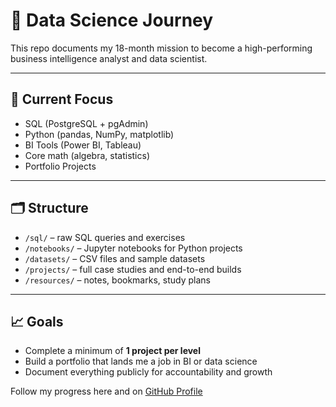 # 🚀 Data Science Journey

This repo documents my 18-month mission to become a high-performing business intelligence analyst and data scientist.

---

## 📌 Current Focus

- SQL (PostgreSQL + pgAdmin)
- Python (pandas, NumPy, matplotlib)
- BI Tools (Power BI, Tableau)
- Core math (algebra, statistics)
- Portfolio Projects

---

## 🗂️ Structure

- `/sql/` – raw SQL queries and exercises
- `/notebooks/` – Jupyter notebooks for Python projects
- `/datasets/` – CSV files and sample datasets
- `/projects/` – full case studies and end-to-end builds
- `/resources/` – notes, bookmarks, study plans

---

## 📈 Goals

- Complete a minimum of **1 project per level**
- Build a portfolio that lands me a job in BI or data science
- Document everything publicly for accountability and growth

Follow my progress here and on [GitHub Profile](https://github.com/XP4Data)

